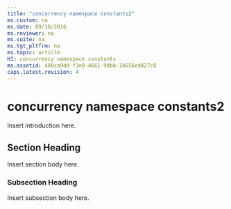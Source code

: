```yaml
---
title: "concurrency namespace constants2"
ms.custom: na
ms.date: 09/18/2016
ms.reviewer: na
ms.suite: na
ms.tgt_pltfrm: na
ms.topic: article
H1: concurrency namespace constants
ms.assetid: 400ca9dd-f3e0-4661-9dbb-1b656ed427c8
caps.latest.revision: 4
---
```

# concurrency namespace constants2
Insert introduction here.  
  
## Section Heading  
 Insert section body here.  
  
### Subsection Heading  
 Insert subsection body here.